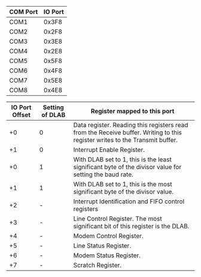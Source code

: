 | COM Port | IO Port |
|----------|---------|
| COM1     | 0x3F8  |
| COM2     | 0x2F8  |
| COM3     | 0x3E8  |
| COM4     | 0x2E8  |
| COM5     | 0x5F8  |
| COM6     | 0x4F8  |
| COM7     | 0x5E8  |
| COM8     | 0x4E8  |

| IO Port Offset | Setting of DLAB | Register mapped to this port                                                 |
|----------------|----------------|--------------------------------------------------------------------------------|
| +0             | 0              | Data register.  Reading this registers read from the Receive buffer.  Writing to this register writes to the Transmit buffer. |
| +1             | 0              | Interrupt Enable Register.                                                   |
| +0             | 1              | With DLAB set to 1, this is the least significant byte of the divisor value for setting the baud rate. |
| +1             | 1              | With DLAB set to 1, this is the most significant byte of the divisor value.    |
| +2             | -              | Interrupt Identification and FIFO control registers                           |
| +3             | -              | Line Control Register.  The most significant bit of this register is the DLAB. |
| +4             | -              | Modem Control Register.                                                      |
| +5             | -              | Line Status Register.                                                         |
| +6             | -              | Modem Status Register.                                                        |
| +7             | -              | Scratch Register.                                                             |
